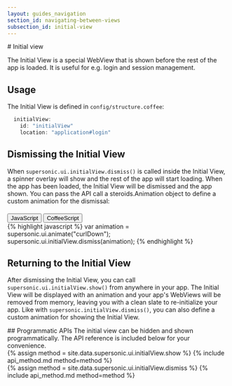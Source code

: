 ```yaml
---
layout: guides_navigation
section_id: navigating-between-views
subsection_id: initial-view
---
```

<section class="ag__docs__content">

<section class="docs-section" id="initial-view">
# Initial view

The Initial View is a special WebView that is shown before the rest of the app is loaded. It is useful for e.g. login and session management.

## Usage

The Initial View is defined in `config/structure.coffee`:

```js
  initialView:
    id: "initialView"
    location: "application#login"
```

## Dismissing the Initial View

When `supersonic.ui.initialView.dismiss()` is called inside the Initial View, a spinner overlay will show and the rest of the app will start loading. When the app has been loaded, the Initial View will be dismissed and the app shown. You can pass the API call a steroids.Animation object to define a custom animation for the dismissal:

<div class="clearfix">
  <div class="btn-group btn-group-xs pull-right" role="group" style="margin-top: 20px;">
    <button type="button" data-role="type-switch" data-type="js" class="btn btn-primary active">JavaScript</button>
    <button type="button" data-role="type-switch" data-type="coffee" class="btn btn-default">CoffeeScript</button>
  </div>
</div>

<div data-role="example-code" data-type="js">
{% highlight javascript %}
var animation = supersonic.ui.animate("curlDown");
supersonic.ui.initialView.dismiss(animation);
{% endhighlight %}
</div>

<div data-role="example-code" data-type="coffee" style="display: none;">
{% highlight coffeescript %}
animation = supersonic.ui.animate "curlDown"
supersonic.ui.initialView.dismiss animation
{% endhighlight %}
</div>

## Returning to the Initial View

After dismissing the Initial View, you can call `supersonic.ui.initialView.show()` from anywhere in your app. The Initial View will be displayed with an animation and your app's WebViews will be removed from memory, leaving you with a clean slate to re-initialize your app. Like with `supersonic.initialView.dismiss()`, you can also define a custom animation for showing the Initial View.

</section>

<section class="docs-section" id="programmatic-apis">
## Programmatic APIs
The initial view can be hidden and shown programmatically. The API reference is included below for your convenience.
</section>

<section class="docs-section" id="show">
{% assign method = site.data.supersonic.ui.initialView.show %}
{% include api_method.md method=method %}
</section>

<section class="docs-section" id="dismiss">
{% assign method = site.data.supersonic.ui.initialView.dismiss %}
{% include api_method.md method=method %}
</section>

</section>
